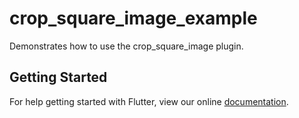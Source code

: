 # crop_square_image_example

Demonstrates how to use the crop_square_image plugin.

## Getting Started

For help getting started with Flutter, view our online
[documentation](https://flutter.io/).

